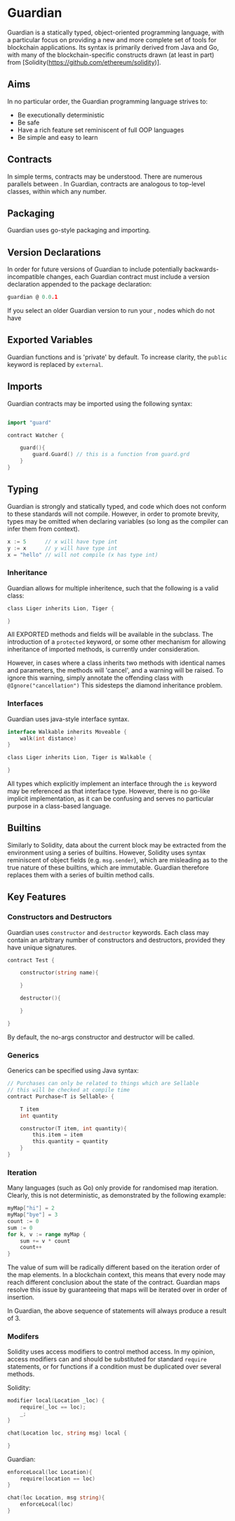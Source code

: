 # Guardian

Guardian is a statically typed, object-oriented programming language, with a particular focus on providing a new and more complete set of tools for blockchain applications. Its syntax is primarily derived from Java and Go, with many of the blockchain-specific constructs drawn (at least in part) from [Solidity(https://github.com/ethereum/solidity)].

## Aims

In no particular order, the Guardian programming language strives to:

- Be executionally deterministic
- Be safe
- Have a rich feature set reminiscent of full OOP languages
- Be simple and easy to learn

## Contracts

In simple terms, contracts may be understood. There are numerous parallels between . In Guardian, contracts are analogous to top-level classes, within which any number.

## Packaging

Guardian uses go-style packaging and importing.

## Version Declarations

In order for future versions of Guardian to include potentially backwards-incompatible changes, each Guardian contract must include a version declaration appended to the package declaration:

```go
guardian @ 0.0.1
```

If you select an older Guardian version to run your , nodes which do not have

## Exported Variables

Guardian functions and is 'private' by default. To increase clarity, the ```public``` keyword is replaced by ```external```.

## Imports

Guardian contracts may be imported using the following syntax:

```go

import "guard"

contract Watcher {

    guard(){
        guard.Guard() // this is a function from guard.grd
    }
}

```

## Typing

Guardian is strongly and statically typed, and code which does not conform to these standards will not compile. However, in order to promote brevity, types may be omitted when declaring variables (so long as the compiler can infer them from context).

```go
x := 5      // x will have type int
y := x      // y will have type int
x = "hello" // will not compile (x has type int)
```

### Inheritance

Guardian allows for multiple inheritence, such that the following is a valid class:

```go
class Liger inherits Lion, Tiger {

}
```

All EXPORTED methods and fields will be available in the subclass. The introduction of a ```protected``` keyword, or some other mechanism for allowing inheritance of imported methods, is currently under consideration.

However, in cases where a class inherits two methods with identical names and parameters, the methods will 'cancel', and a warning will be raised. To ignore this warning, simply annotate the offending class with ```@Ignore("cancellation")``` This sidesteps the diamond inheritance problem.

### Interfaces

Guardian uses java-style interface syntax.

```go
interface Walkable inherits Moveable {
    walk(int distance)
}

class Liger inherits Lion, Tiger is Walkable {

}
```

All types which explicitly implement an interface through the ```is``` keyword may be referenced as that interface type. However, there is no go-like implicit implementation, as it can be confusing and serves no particular purpose in a class-based language.

## Builtins

Similarly to Solidity, data about the current block may be extracted from the environment using a series of builtins. However, Solidity uses syntax reminiscent of object fields (e.g. ```msg.sender```), which are misleading as to the true nature of these builtins, which are immutable. Guardian therefore replaces them with a series of builtin method calls.

## Key Features

### Constructors and Destructors

Guardian uses ```constructor``` and ```destructor``` keywords. Each class may contain an arbitrary number of constructors and destructors, provided they have unique signatures.

```go
contract Test {

    constructor(string name){

    }

    destructor(){

    }

}
```

By default, the no-args constructor and destructor will be called.

### Generics

Generics can be specified using Java syntax:

```go
// Purchases can only be related to things which are Sellable
// this will be checked at compile time
contract Purchase<T is Sellable> {

    T item
    int quantity

    constructor(T item, int quantity){
        this.item = item
        this.quantity = quantity
    }
}
```
### Iteration

Many languages (such as Go) only provide for randomised map iteration. Clearly, this is not deterministic, as demonstrated by the following example:


```go
myMap["hi"] = 2
myMap["bye"] = 3
count := 0
sum := 0
for k, v := range myMap {
    sum += v * count
    count++
}
```

The value of sum will be radically different based on the iteration order of the map elements. In a blockchain context, this means that every node may reach different conclusion about the state of the contract. Guardian maps resolve this issue by guaranteeing that maps will be iterated over in order of insertion.

In Guardian, the above sequence of statements will always produce a result of 3.

### Modifers

Solidity uses access modifiers to control method access. In my opinion, access modifiers can and should be substituted for standard ```require``` statements, or for functions if a condition must be duplicated over several methods.

Solidity:

```go
modifier local(Location _loc) {
    require(_loc == loc);
    _;
}

chat(Location loc, string msg) local {

}
```

Guardian:

```go
enforceLocal(loc Location){
    require(location == loc)
}

chat(loc Location, msg string){
    enforceLocal(loc)
}
```
